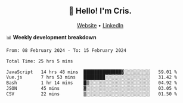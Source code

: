 
<h2 align="center">👋 Hello! I'm Cris.</h2>
<p align="center">
  <a href="https://www.criscunas.dev">Website</a> •
  <a href="https://www.linkedin.com/in/cristophercunas/">LinkedIn</a> 
</p>


📊 **Weekly development breakdown**
<!--START_SECTION:waka-->

```txt
From: 08 February 2024 - To: 15 February 2024

Total Time: 25 hrs 5 mins

JavaScript   14 hrs 48 mins  ██████████████▓░░░░░░░░░░   59.01 %
Vue.js       7 hrs 53 mins   ████████░░░░░░░░░░░░░░░░░   31.42 %
Bash         1 hr 14 mins    █▒░░░░░░░░░░░░░░░░░░░░░░░   04.92 %
JSON         45 mins         ▓░░░░░░░░░░░░░░░░░░░░░░░░   03.05 %
CSV          22 mins         ▒░░░░░░░░░░░░░░░░░░░░░░░░   01.50 %
```

<!--END_SECTION:waka-->
